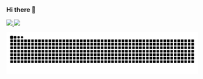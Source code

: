 ### Hi there 👋

<div>
<a href="https://github.com/eduardoh03">
<img height="180em" src="https://github-readme-stats.vercel.app/api/top-langs/?username=eduardoh03&layout=compact&langs_count=7&theme=dracula"/>
<img height="180em" src="https://github-readme-stats.vercel.app/api?username=eduardoh03&show_icons=true&theme=dracula&include_all_commits=true&count_private=true"/>
</div>
  
![Snake animation](https://github.com/eduardoh03/eduardoh03/blob/output/github-contribution-grid-snake.svg)



<!--
**eduardoh03/eduardoh03** is a ✨ _special_ ✨ repository because its `README.md` (this file) appears on your GitHub profile.

Here are some ideas to get you started:

- 🔭 I’m currently working on ...
- 🌱 I’m currently learning ...
- 👯 I’m looking to collaborate on ...
- 🤔 I’m looking for help with ...
- 💬 Ask me about ...
- 📫 How to reach me: ...
- 😄 Pronouns: ...
- ⚡ Fun fact: ...
-->
